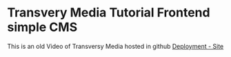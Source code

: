 # Transvery Media Tutorial Frontend simple CMS
This is an old Video of Transversy Media hosted in github
[Deployment - Site](https://eduardmaster.github.io/learn-transversy-media-frontend-cms)
